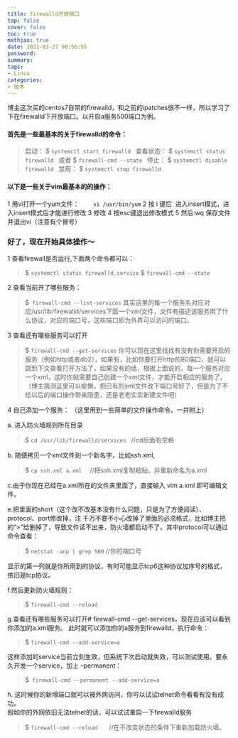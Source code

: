 ```yaml
---
title: firewalld开放端口
top: false
cover: false
toc: true
mathjax: true
date: 2021-03-27 00:56:55
password:
summary:
tags:
- Linux
categories:
- 技术
---
```

博主这次买的centos7自带的firewalld，和之前的ipatches很不一样，所以学习了下在firewalld下开放端口。以开启a服务500端口为例。

<!-- more -->

#### 首先是一些最基本的关于firewalld的命令： 

> 启动： 
> $ `systemctl start firewalld `
>  查看状态： 
>  $ `systemctl status firewalld `
> 或者 
>  $ `firewall-cmd --state `
>  停止： 
>  $ `systemctl disable firewalld `
>  禁用： 
>  $ `systemctl stop firewalld `

#### 以下是一些关于vim最基本的的操作： 

1  用vi打开一个yum文件：
　　`vi /usr/bin/yum`
2  按 i 键后  进入insert模式，进入insert模式后才能进行修改
3 修改
4  按esc键退出修改模式
5  然后:wq 保存文件并退出vi（注意有个冒号）
　

### 好了，现在开始具体操作～

1 查看firewall是否运行,下面两个命令都可以：

> $ `systemctl status firewalld.service`
> $ `firewall-cmd --state`

2 查看当前开了哪些服务：


> $` firewall-cmd --list-services`
> 其实这里的每一个服务名对应对应/usr/lib/firewalld/services下面一个xml文件，文件有描述该服务用了什么协议，对应的端口号，这些端口即为外界可以访问的端口。

3 查看还有哪些服务可以打开

> $ `firewall-cmd --get-services`
> 你可以现在这里找找有没有你需要开启的服务（例如http或者db2），如果有，比如你要打开http的80端口，就可以跳到下文查看打开方法了，如果没有的话，根据上面说的，每一个服务对应一个xml，这时你就需要自己创建一个xml文件，才能开启相应的服务了。（博主猜测这里可以偷懒，把已有的xml文件改下端口号好了，但是为了不给以后的端口操作带来隐患，还是老老实实新建文件吧） 

4  自己添加一个服务：
（这里用到一些简单的文件操作命令，一并附上）

a. 进入防火墙规则所在目录

> $ `cd /usr/lib/firewalld/services `  //cd后面有空格

b. 随便拷贝一个xml文件到一个新名字，比如ssh.xml,

> $ `cp ssh.xml a.xml  ` //把ssh.xml复制粘贴，并重新命名为a.xml

c.由于你现在已经在a.xml所在的文件夹里面了，直接输入 vim a.xml 即可编辑文件。

e.把里面的short（这个改不改基本没有什么问题，只是为了方便阅读）、protocol、port修改掉，注 千万不要不小心改掉了里面的必须格式，比如博主把<short>的“>”给删掉了，导致文件读不出来，防火墙都启动不了。其中protocol可以通过命令查看：

> $ `netstat -anp | grep 500`  //你的端口号 

显示的第一列就是你所用到的协议，有时可能显示tcp6这种协议加序号的格式，依旧是tcp协议。

f.然后更新防火墙规则：

> $ `firewall-cmd --reload `

g.查看还有哪些服务可以打开# firewall-cmd --get-services，现在应该可以看到你添加的a.xml服务。 
此时就可以添加你的a服务到firewalld，执行命令：

> $ `firewall-cmd --add-service=a`

这样添加的service当前立刻生效，但系统下次启动就失效，可以测试使用。要永久开发一个service，加上 –permanent：

> $` firewall-cmd --permanent --add-service=a`

h. 这时候你的新增端口就可以被外网访问，你可以试试telnet命令看看有没有成功。  
假如你的外网依旧无法telnet的话，可以试试重启一下firewalld服务

> $ `firewall-cmd --reload   `  //在不改变状态的条件下重新加载防火墙。 

